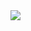 <img src="https://www.google.com/logos/doodles/2019/fathers-day-2019-indonesia-4976750160248832-m.png"/>
